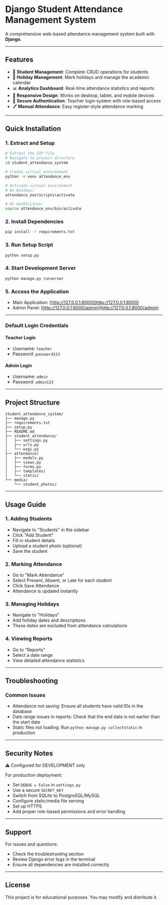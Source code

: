 # Django Student Attendance Management System

A comprehensive web-based attendance management system built with **Django**.

---

## Features

- 👥 **Student Management**: Complete CRUD operations for students  
- 📅 **Holiday Management**: Mark holidays and manage the academic calendar  
- 📊 **Analytics Dashboard**: Real-time attendance statistics and reports  
- 📱 **Responsive Design**: Works on desktop, tablet, and mobile devices  
- 🔐 **Secure Authentication**: Teacher login system with role-based access  
- 🖊 **Manual Attendance**: Easy register-style attendance marking  

---

## Quick Installation

### 1. Extract and Setup

```bash
# Extract the ZIP file
# Navigate to project directory
cd student_attendance_system

# Create virtual environment
python -m venv attendance_env

# Activate virtual environment
# On Windows:
attendance_env\Scripts\activate

# On macOS/Linux:
source attendance_env/bin/activate
```

### 2. Install Dependencies

```bash
pip install -r requirements.txt
```

### 3. Run Setup Script

```bash
python setup.py
```

### 4. Start Development Server

```bash
python manage.py runserver
```

### 5. Access the Application

- Main Application: [http://127.0.0.1:8000](http://127.0.0.1:8000)
- Admin Panel: [http://127.0.0.1:8000/admin](http://127.0.0.1:8000/admin)

---

### Default Login Credentials

#### Teacher Login

- Username: `teacher`
- Password: `password123`

#### Admin Login

- Username: `admin`
- Password: `admin123`

---

## Project Structure

```
student_attendance_system/
├── manage.py
├── requirements.txt
├── setup.py
├── README.md
├── student_attendance/
│   ├── settings.py
│   ├── urls.py
│   └── wsgi.py
├── attendance/
│   ├── models.py
│   ├── views.py
│   ├── forms.py
│   ├── templates/
│   └── static/
└── media/
    └── student_photos/
```

---

## Usage Guide

### 1. Adding Students
- Navigate to "Students" in the sidebar
- Click "Add Student"
- Fill in student details
- Upload a student photo (optional)
- Save the student

### 2. Marking Attendance
- Go to "Mark Attendance"
- Select Present, Absent, or Late for each student
- Click Save Attendance
- Attendance is updated instantly

### 3. Managing Holidays
- Navigate to "Holidays"
- Add holiday dates and descriptions
- These dates are excluded from attendance calculations

### 4. Viewing Reports
- Go to "Reports"
- Select a date range
- View detailed attendance statistics

---

## Troubleshooting

### Common Issues

- Attendance not saving: Ensure all students have valid IDs in the database
- Date range issues in reports: Check that the end date is not earlier than the start date
- Static files not loading: Run `python manage.py collectstatic` in production

---

## Security Notes

⚠️ Configured for DEVELOPMENT only

For production deployment:

- Set `DEBUG = False` in `settings.py`
- Use a secure `SECRET_KEY`
- Switch from SQLite to PostgreSQL/MySQL
- Configure static/media file serving
- Set up HTTPS
- Add proper role-based permissions and error handling

---

## Support

For issues and questions:

- Check the troubleshooting section
- Review Django error logs in the terminal
- Ensure all dependencies are installed correctly

---

## License

This project is for educational purposes. You may modify and distribute it.